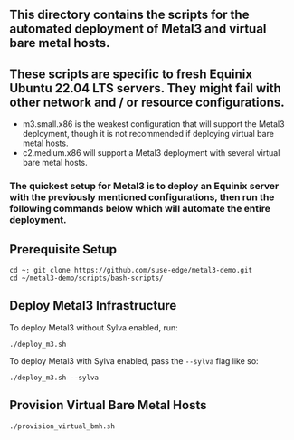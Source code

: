 ## This directory contains the scripts for the automated deployment of Metal3 and virtual bare metal hosts.

## These scripts are specific to fresh Equinix Ubuntu 22.04 LTS servers. They might fail with other network and / or resource configurations.
- m3.small.x86 is the weakest configuration that will support the Metal3 deployment, though it is not recommended if deploying virtual bare metal hosts.
- c2.medium.x86 will support a Metal3 deployment with several virtual bare metal hosts.

### The quickest setup for Metal3 is to deploy an Equinix server with the previously mentioned configurations, then run the following commands below which will automate the entire deployment.

## Prerequisite Setup
```
cd ~; git clone https://github.com/suse-edge/metal3-demo.git
cd ~/metal3-demo/scripts/bash-scripts/
```

## Deploy Metal3 Infrastructure
To deploy Metal3 without Sylva enabled, run:
```
./deploy_m3.sh
```
To deploy Metal3 with Sylva enabled, pass the `--sylva` flag like so:
```
./deploy_m3.sh --sylva
```

## Provision Virtual Bare Metal Hosts
```
./provision_virtual_bmh.sh
```